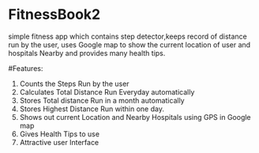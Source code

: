 # FitnessBook2
simple fitness app which contains step detector,keeps record of distance run by the user, uses Google map to show the current location of user and hospitals Nearby and provides many health tips.

#Features:
1. Counts the Steps Run by the user
2. Calculates Total Distance Run Everyday automatically
3. Stores Total distance Run in a month automatically
4. Stores Highest Distance Run within one day.
5. Shows out current Location and Nearby Hospitals using GPS in Google map
6. Gives Health Tips to use
7. Attractive user Interface

